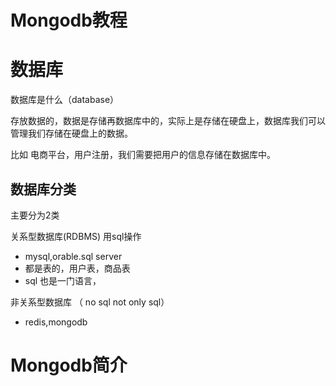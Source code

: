 # Mongodb教程

# 数据库

数据库是什么（database）

存放数据的，数据是存储再数据库中的，实际上是存储在硬盘上，数据库我们可以管理我们存储在硬盘上的数据。

比如 电商平台，用户注册，我们需要把用户的信息存储在数据库中。

## 数据库分类

主要分为2类

关系型数据库(RDBMS)   用sql操作

- mysql,orable.sql server
- 都是表的，用户表，商品表
- sql 也是一门语言，

非关系型数据库 （ no sql   not only sql）

- redis,mongodb

# Mongodb简介









